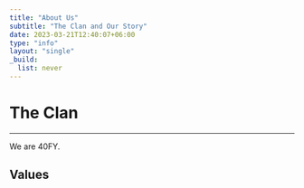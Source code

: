 ```yaml
---
title: "About Us"
subtitle: "The Clan and Our Story"
date: 2023-03-21T12:40:07+06:00
type: "info"
layout: "single"
_build:
  list: never
---
```


# The Clan
----

We are 40FY.

## Values  